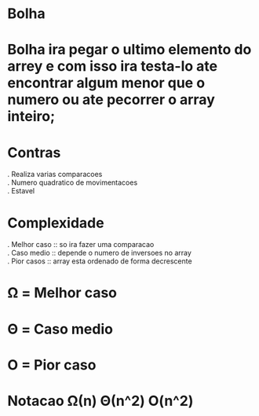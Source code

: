 # Bolha

# Bolha ira pegar o ultimo elemento do arrey e com isso ira testa-lo ate encontrar algum menor  que o numero ou ate pecorrer o array inteiro;


# Contras
 . Realiza varias comparacoes<br />
 . Numero quadratico de movimentacoes <br />
 . Estavel


# Complexidade
 . Melhor caso :: so ira fazer uma comparacao<br />
 . Caso medio  :: depende o numero de inversoes no array<br />
 . Pior casos  :: array esta ordenado de forma decrescente

# Ω = Melhor caso
# Θ = Caso medio
# O = Pior caso

# Notacao        Ω(n)  Θ(n^2)  O(n^2)
